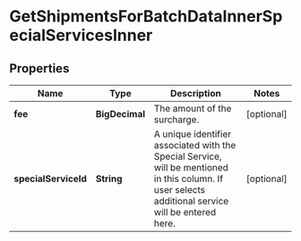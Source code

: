 

# GetShipmentsForBatchDataInnerSpecialServicesInner


## Properties

| Name | Type | Description | Notes |
|------------ | ------------- | ------------- | -------------|
|**fee** | **BigDecimal** | The amount of the surcharge. |  [optional] |
|**specialServiceId** | **String** | A unique identifier associated with the Special Service, will be mentioned in this column. If user selects additional service will be entered here. |  [optional] |



